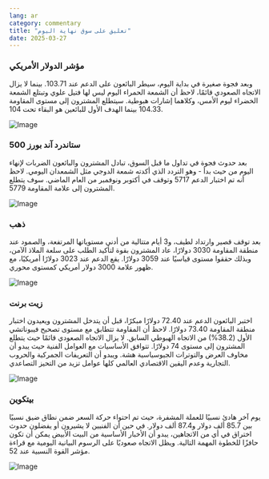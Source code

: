 ```yaml
---
lang: ar
category: commentary
title: "تعليق على سوق نهاية اليوم"
date: 2025-03-27
---
```


### مؤشر الدولار الأمريكي

وبعد فجوة صغيرة في بداية اليوم، سيطر البائعون على الدعم عند 103.71. بينما لا يزال الاتجاه الصعودي قائمًا، لاحظ أن الشمعة الحمراء اليوم ليس لها فتيل علوي وتبتلع الشمعة الخضراء ليوم الأمس، وكلاهما إشارات هبوطية. سيتطلع المشترون إلى مستوى المقاومة 104.33 بينما الهدف الأول للبائعين هو البقاء تحت 104.

![Image](https://markleighedu.github.io/img/Mar-2025/27-Mar-2025/usdindex.jpg)

### ستاندرد آند بورز 500

بعد حدوث فجوة في تداول ما قبل السوق، تبادل المشترون والبائعون الضربات لإنهاء اليوم من حيث بدأ - وهو التردد الذي أكدته شمعة الدوجي مثل الشمعدان اليومي. لاحظ أنه تم اختبار الدعم 5717 وتوقف في أكتوبر ونوفمبر من العام الماضي. سوف يتطلع المشترون إلى علامة المقاومة 5779. 

![Image](https://markleighedu.github.io/img/Mar-2025/27-Mar-2025/sp500.jpg)

### ذهب

بعد توقف قصير وارتداد لطيف، و3 أيام متتالية من أدنى مستوياتها المرتفعة، والصمود عند منطقة المقاومة 3030 دولارًا، عاد المشترون بقوة لتأكيد الطلب على سلعة الملاذ الآمن، وبذلك حققوا مستوى قياسيًا عند 3059 دولارًا. يقع الدعم عند 3023 دولارًا أمريكيًا، مع ظهور علامة 3000 دولار أمريكي كمستوى محوري.

![Image](https://markleighedu.github.io/img/Mar-2025/27-Mar-2025/gold.jpg)

### زيت برنت

اختبر البائعون الدعم عند 72.40 دولارًا مبكرًا، قبل أن يتدخل المشترون ويعيدون اختبار منطقة المقاومة 73.40 دولارًا. لاحظ أن المقاومة تتطابق مع مستوى تصحيح فيبوناتشي الأول (38.2%) من الاتجاه الهبوطي السابق. لا يزال الاتجاه الصعودي قائمًا حيث يتطلع المشترون إلى مستوى 74 دولارًا. تتوافق الأساسيات مع العوامل الفنية حيث يبدو أن مخاوف العرض والتوترات الجيوسياسية هشة. ويبدو أن التعريفات الجمركية والحروب التجارية وعدم اليقين الاقتصادي العالمي كلها عوامل تزيد من التحيز التصاعدي.

![Image](https://markleighedu.github.io/img/Mar-2025/27-Mar-2025/brentoil.jpg)

### بيتكوين

يوم آخر هادئ نسبيًا للعملة المشفرة، حيث تم احتواء حركة السعر ضمن نطاق ضيق نسبيًا بين 85.7 ألف دولار و87.4 ألف دولار. في حين أن الفنيين لا يشيرون أو يفضلون حدوث اختراق في أي من الاتجاهين، يبدو أن الأخبار الأساسية من البيت الأبيض يمكن أن تكون حافزًا للخطوة المهمة التالية. ويظل الاتجاه صعوديًا على الرسوم البيانية اليومية مع قراءة مؤشر القوة النسبية عند 52.

![Image](https://markleighedu.github.io/img/Mar-2025/27-Mar-2025/bitcoin.jpg)


